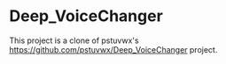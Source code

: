 # Deep_VoiceChanger
This project is a clone of pstuvwx's https://github.com/pstuvwx/Deep_VoiceChanger project.
